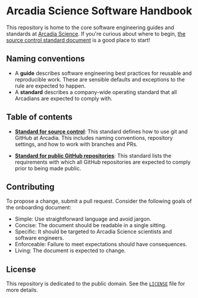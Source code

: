 # Arcadia Science Software Handbook

This repository is home to the core software engineering guides and standards at [Arcadia Science](https://www.arcadiascience.com/). If you're curious about where to begin, [the source control standard document](/guides-and-standards/standard-source-control.md) is a good place to start!

## Naming conventions

- A **guide** describes software engineering best practices for reusable and reproducible work. These are sensible defaults and exceptions to the rule are expected to happen.
- A **standard** describes a company-wide operating standard that all Arcadians are expected to comply with.

## Table of contents

- [**Standard for source control**](/guides-and-standards/standard-source-control.md): This standard defines how to use git and GitHub at Arcadia. This includes naming conventions, repository settings, and how to work with branches and PRs.

- [**Standard for public GitHub repositories**](/guides-and-standards/standard-public-repos.md): This standard lists the requirements with which all GitHub repositories are expected to comply prior to being made public.

## Contributing

To propose a change, submit a pull request. Consider the following goals of the onboarding document:

- Simple: Use straightforward language and avoid jargon.
- Concise: The document should be readable in a single sitting.
- Specific: It should be targeted to Arcadia Science scientists and software engineers.
- Enforceable: Failure to meet expectations should have consequences.
- Living: The document is expected to change.

## License

This repository is dedicated to the public domain. See the [`LICENSE`](LICENSE) file for more details.
